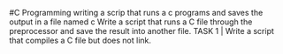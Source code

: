 #C Programming 
writing a scrip that runs a c programs and saves the output in a file named c
Write a script that runs a C file through the preprocessor and save the result into another file.
 TASK 1 | Write a script that compiles a C file but does not link.
